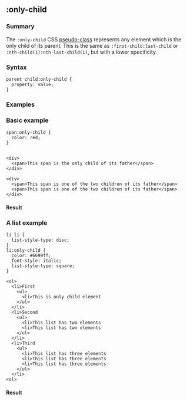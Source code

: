 ## :only-child

### Summary

The `:only-child` CSS [pseudo-class][0] represents any element which is the only child of its parent. This is the same as `:first-child:last-child` or `:nth-child(1):nth-last-child(1)`, but with a lower specificity.

### Syntax

    parent child:only-child {
      property: value;
    } 
    

### Examples

### Basic example

    span:only-child {
      color: red;
    }
    

    <div>
      <span>This span is the only child of its father</span>
    </div>
    
    <div>
      <span>This span is one of the two children of its father</span>
      <span>This span is one of the two children of its father</span>
    </div> 
    

#### Result

### A list example

    li li {
      list-style-type: disc;
    }
    li:only-child {
      color: #6699ff;
      font-style: italic;
      list-style-type: square;
    }

    <ol>
      <li>First
        <ul>
          <li>This is only child element
        </ul>
      </li>
      <li>Second
        <ul>
          <li>This list has two elements
          <li>This list has two elements
        </ul>
      </li>
      <li>Third
        <ul>
          <li>This list has three elements
          <li>This list has three elements
          <li>This list has three elements
        </ul>
      </li>
    <ol>
    

#### Result



[0]: https://developer.mozilla.org/en/docs/CSS/Pseudo-classes "Pseudo-classes"